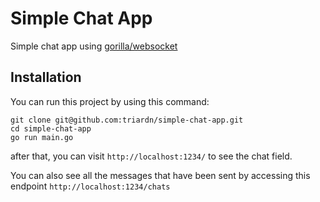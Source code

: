 # Simple Chat App

Simple chat app using [gorilla/websocket](https://github.com/gorilla/websocket)

## Installation

You can run this project by using this command:

```shell
git clone git@github.com:triardn/simple-chat-app.git
cd simple-chat-app
go run main.go
```

after that, you can visit `http://localhost:1234/` to see the chat field.

You can also see all the messages that have been sent by accessing this endpoint `http://localhost:1234/chats`
